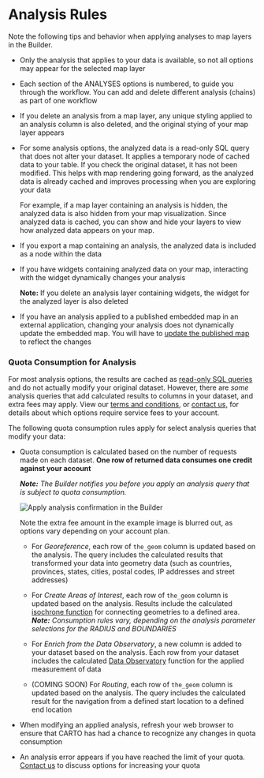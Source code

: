 # Analysis Rules

Note the following tips and behavior when applying analyses to map layers in the Builder.

- Only the analysis that applies to your data is available, so not all options may appear for the selected map layer

- Each section of the ANALYSES options is numbered, to guide you through the workflow. You can add and delete different analysis (chains) as part of one workflow

- If you delete an analysis from a map layer, any unique styling applied to an analysis column is also deleted, and the original stying of your map layer appears

- For some analysis options, the analyzed data is a read-only SQL query that does not alter your dataset. It applies a temporary node of cached data to your table. If you check the original dataset, it has not been modified. This helps with map rendering going forward, as the analyzed data is already cached and improves processing when you are exploring your data

	For example, if a map layer containing an analysis is hidden, the analyzed data is also hidden from your map visualization. Since analyzed data is cached, you can show and hide your layers to view how analyzed data appears on your map.

- If you export a map containing an analysis, the analyzed data is included as a node within the data

- If you have widgets containing analyzed data on your map, interacting with the widget dynamically changes your analysis

	**Note:** If you delete an analysis layer containing widgets, the widget for the analyzed layer is also deleted

- If you have an analysis applied to a published embedded map in an external application, changing your analysis does not dynamically update the embedded map. You will have to [update the published map](/docs/carto-builder/publishing-and-sharing-maps/#updating-a-published-map) to reflect the changes

### Quota Consumption for Analysis

For most analysis options, the results are cached as [read-only SQL queries](/docs/carto-builder/applying-code-in-the-builder/#read-only-sql-code) and do not actually modify your original dataset. However, there are _some_ analysis queries that add calculated results to columns in your dataset, and extra fees may apply. View our [terms and conditions](https://carto.com/terms/), or [contact us,](mailto:sales@carto.com) for details about which options require service fees to your account.

The following quota consumption rules apply for select analysis queries that modify your data:

- Quota consumption is calculated based on the number of requests made on each dataset. **One row of returned data consumes one credit against your account**

	_**Note:** The Builder notifies you before you apply an analysis query that is subject to quota consumption._

	<span class="wrap-border"><img src="/academy/img/guides/analysis/apply_confirmation.jpg" alt="Apply analysis confirmation in the Builder" /></span>

	Note the extra fee amount in the example image is blurred out, as options vary depending on your account plan.

	- For _Georeference_, each row of `the_geom` column is updated based on the analysis. The query includes the calculated results that transformed your data into geometry data (such as countries, provinces, states, cities, postal codes, IP addresses and street addresses)

	- For _Create Areas of Interest_, each row of `the_geom` column is updated based on the analysis. Results include the calculated [isochrone function](/docs/carto-engine/dataservices-api/isoline-functions/#cdbisochronesource-geometry-mode-text-range-integer-options-text) for connecting geometries to a defined area. _**Note:** Consumption rules vary, depending on the analysis parameter selections for the RADIUS and BOUNDARIES_

	- For _Enrich from the Data Observatory_, a new column is added to your dataset based on the analysis. Each row from your dataset includes the calculated [Data Observatory](/docs/carto-engine/data/) function for the applied measurement of data

	- (COMING SOON) For _Routing_, each row of `the_geom` column is updated based on the analysis. The query includes the calculated result for the navigation from a defined start location to a defined end location

- When modifying an applied analysis, refresh your web browser to ensure that CARTO has had a chance to recognize any changes in quota consumption

- An analysis error appears if you have reached the limit of your quota. [Contact us](mailto:sales@carto.com) to discuss options for increasing your quota
